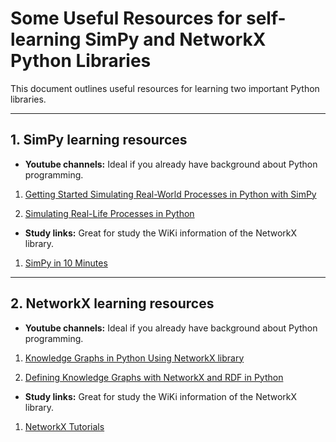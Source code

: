 # Some Useful Resources for self-learning SimPy and NetworkX Python Libraries

This document outlines useful resources for learning two important Python libraries.

---

## 1. SimPy learning resources

- **Youtube channels:** Ideal if you already have background about Python programming.

1. [Getting Started Simulating Real-World Processes in Python with SimPy
](https://www.youtube.com/watch?v=NypbxgytScM)

2. [Simulating Real-Life Processes in Python
](https://www.youtube.com/watch?v=8SLk_uRRcgc)



- **Study links:** Great for study the WiKi information of the NetworkX library.

1. [SimPy in 10 Minutes](https://simpy.readthedocs.io/en/latest/simpy_intro/index.html)

---

## 2. NetworkX learning resources

- **Youtube channels:** Ideal if you already have background about Python programming.

1. [Knowledge Graphs in Python Using NetworkX library](https://www.youtube.com/watch?v=n7BTWc2C1Eg)

2. [Defining Knowledge Graphs with NetworkX and RDF in Python](https://www.youtube.com/watch?v=8eDWmLp_TKA)


- **Study links:** Great for study the WiKi information of the NetworkX library.

1. [NetworkX Tutorials](https://networkx.org/documentation/stable/tutorial.html)